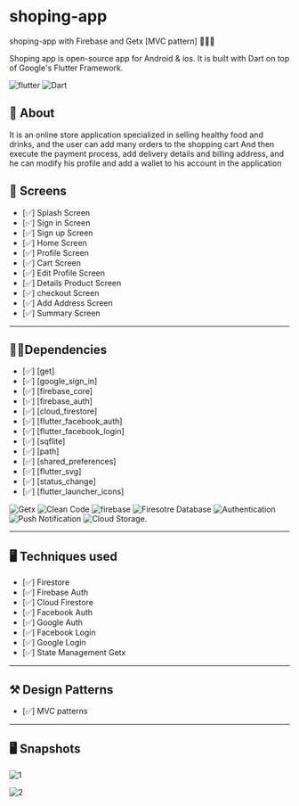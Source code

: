 # shoping-app

shoping-app  with Firebase and Getx [MVC pattern] 👨🏻‍💻

Shoping app is open-source  app for Android & ios. It is built with Dart on top of Google's Flutter Framework.

![flutter](https://img.shields.io/badge/Flutter-Framework-green?logo=flutter)
![Dart](https://img.shields.io/badge/Dart-Language-blue?logo=dart)


## 🚀 About

It is an online store application specialized in selling healthy food and drinks, and the user can add many orders to the shopping cart
And then execute the payment process, add delivery details and billing address, and he can modify his profile and add a wallet to his account in the application



## 📱 Screens

- [✅] Splash Screen
- [✅] Sign in Screen
- [✅] Sign up Screen
- [✅] Home Screen
- [✅] Profile Screen
- [✅] Cart Screen
- [✅] Edit Profile Screen
- [✅] Details Product Screen
- [✅] checkout Screen
- [✅] Add Address Screen
- [✅] Summary Screen

--------------------------------
## 🧑‍💻Dependencies

- [✅] [get]
- [✅] [google_sign_in]
- [✅] [firebase_core]
- [✅] [firebase_auth]
- [✅] [cloud_firestore]
- [✅] [flutter_facebook_auth]
- [✅] [flutter_facebook_login]
- [✅] [sqflite]
- [✅] [path]
- [✅] [shared_preferences]
- [✅] [flutter_svg]
- [✅] [status_change]
- [✅] [flutter_launcher_icons]

![Getx](https://img.shields.io/badge/GETX-E6000F?style=for-the-badge&logo=GETX&logoColor=white)
![Clean Code ](https://img.shields.io/badge/Clean%20Code-0078D6?style=for-the-badge&logo=Windows%20Terminal&logoColor=white)
![firebase](https://img.shields.io/badge/Firebase-ffaa00?style=for-the-badge&logo=Firebase&logoColor=white)
![Firesotre Database](https://img.shields.io/badge/Firesotre%20Database-ffaa00?style=for-the-badge&logo=Firebase&logoColor=white)
![Authentication](https://img.shields.io/badge/Authentication-ffaa00?style=for-the-badge&logo=Firebase&logoColor=white)
![Push Notification](https://img.shields.io/badge/Push%20Notification-ffaa00?style=for-the-badge&logo=Firebase&logoColor=white)
![Cloud Storage.](https://img.shields.io/badge/Cloud%20Storage-ffaa00?style=for-the-badge&logo=Firebase&logoColor=white)

--------------------------------
## 🖥 Techniques used
- [✅] Firestore
- [✅] Firebase Auth
- [✅] Cloud Firestore
- [✅] Facebook Auth
- [✅] Google Auth
- [✅] Facebook Login
- [✅] Google Login
- [✅] State Management Getx

-------------------------------

## ⚒️ Design Patterns
- [✅] MVC patterns
-------------------------------



## 🖥  Snapshots

![1](https://user-images.githubusercontent.com/49205538/194057755-181f37b6-3738-417f-9047-26420b2ecc11.png)


![2](https://user-images.githubusercontent.com/49205538/194057766-df5267bb-735f-485f-8b12-56f302894238.png)

